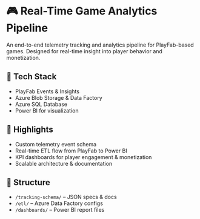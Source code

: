 # 🎮 Real-Time Game Analytics Pipeline

An end-to-end telemetry tracking and analytics pipeline for PlayFab-based games. Designed for real-time insight into player behavior and monetization.

## 🔧 Tech Stack
- PlayFab Events & Insights
- Azure Blob Storage & Data Factory
- Azure SQL Database
- Power BI for visualization

## 🚀 Highlights
- Custom telemetry event schema
- Real-time ETL flow from PlayFab to Power BI
- KPI dashboards for player engagement & monetization
- Scalable architecture & documentation

## 📁 Structure
- `/tracking-schema/` – JSON specs & docs
- `/etl/` – Azure Data Factory configs
- `/dashboards/` – Power BI report files

